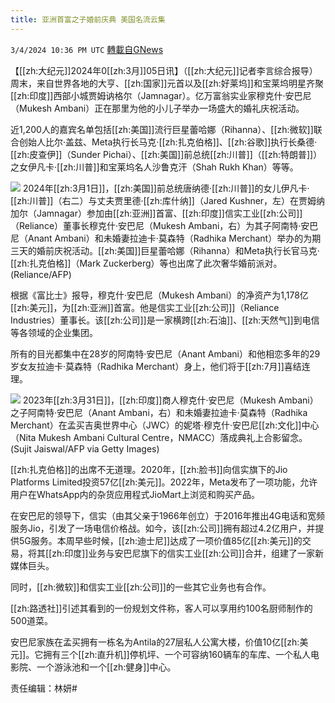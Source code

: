 ```yaml
---
title: 亚洲首富之子婚前庆典 美国名流云集
---
```

`3/4/2024 10:36 PM UTC` [轉載自GNews](https://gnews.org/articles/2364930)

【[[zh:大纪元]]2024年0[[zh:3月]]05日讯】（[[zh:大纪元]]记者李言综合报导）周末，来自世界各地的大亨、[[zh:国家]]元首以及[[zh:好莱坞]]和宝莱坞明星齐聚[[zh:印度]]西部小城贾姆讷格尔（Jamnagar）。亿万富翁实业家穆克什‧安巴尼（Mukesh Ambani）正在那里为他的小儿子举办一场盛大的婚礼庆祝活动。

近1,200人的嘉宾名单包括[[zh:美国]]流行巨星蕾哈娜（Rihanna）、[[zh:微软]]联合创始人比尔‧盖兹、Meta执行长马克‧[[zh:扎克伯格]]、[[zh:谷歌]]执行长桑德‧[[zh:皮查伊]]（Sunder Pichai）、[[zh:美国]]前总统[[zh:川普]]（[[zh:特朗普]]）之女伊凡卡‧[[zh:川普]]和宝莱坞名人沙鲁克汗（Shah Rukh Khan）等等。

![](https://i.epochtimes.com/assets/uploads/2024/03/id14194869-000_34KL8DA-600x400.jpg "") 2024年[[zh:3月1日]]，[[zh:美国]]前总统唐纳德‧[[zh:川普]]的女儿伊凡卡‧[[zh:川普]]（右二）与丈夫贾里德‧[[zh:库什纳]]（Jared Kushner，左）在贾姆纳加尔（Jamnagar）参加由[[zh:亚洲]]首富、[[zh:印度]]信实工业[[zh:公司]]（Reliance）董事长穆克什‧安巴尼（Mukesh Ambani，右）为其子阿南特‧安巴尼（Anant Ambani）和未婚妻拉迪卡‧莫森特（Radhika Merchant）举办的为期三天的婚前庆祝活动。[[zh:美国]]巨星蕾哈娜（Rihanna）和Meta执行长官马克‧[[zh:扎克伯格]]（Mark Zuckerberg）等也出席了此次奢华婚前派对。(Reliance/AFP)

根据《富比士》报导，穆克什‧安巴尼（Mukesh Ambani）的净资产为1,178亿[[zh:美元]]，为[[zh:亚洲]]首富。他是信实工业[[zh:公司]]（Reliance Industries）董事长。该[[zh:公司]]是一家横跨[[zh:石油]]、[[zh:天然气]]到电信等各领域的企业集团。

所有的目光都集中在28岁的阿南特‧安巴尼（Anant Ambani）和他相恋多年的29岁女友拉迪卡‧莫森特（Radhika Merchant）身上，他们将于[[zh:7月]]喜结连理。

![](https://i.epochtimes.com/assets/uploads/2024/03/id14194867-GettyImages-1250221913-600x400.jpg "") 2023年[[zh:3月31日]]，[[zh:印度]]商人穆克什‧安巴尼（Mukesh Ambani）之子阿南特‧安巴尼（Anant Ambani，右）和未婚妻拉迪卡‧莫森特（Radhika Merchant）在孟买吉奥世界中心（JWC）的妮塔‧穆克什‧安巴尼[[zh:文化]]中心（Nita Mukesh Ambani Cultural Centre，NMACC）落成典礼上合影留念。(Sujit Jaiswal/AFP via Getty Images)

[[zh:扎克伯格]]的出席不无道理。2020年，[[zh:脸书]]向信实旗下的Jio Platforms Limited投资57亿[[zh:美元]]。2022年，Meta发布了一项功能，允许用户在WhatsApp内的杂货应用程式JioMart上浏览和购买产品。

在安巴尼的领导下，信实（由其父亲于1966年创立）于2016年推出4G电话和宽频服务Jio，引发了一场电信价格战。如今，该[[zh:公司]]拥有超过4.2亿用户，并提供5G服务。本周早些时候，[[zh:迪士尼]]达成了一项价值85亿[[zh:美元]]的交易，将其[[zh:印度]]业务与安巴尼旗下的信实工业[[zh:公司]]合并，组建了一家新媒体巨头。

同时，[[zh:微软]]和信实工业[[zh:公司]]的一些其它业务也有合作。

[[zh:路透社]]引述其看到的一份规划文件称，客人可以享用约100名厨师制作的500道菜。

安巴尼家族在孟买拥有一栋名为Antila的27层私人公寓大楼，价值10亿[[zh:美元]]。它拥有三个[[zh:直升机]]停机坪、一个可容纳160辆车的车库、一个私人电影院、一个游泳池和一个[[zh:健身]]中心。

责任编辑：林妍#
